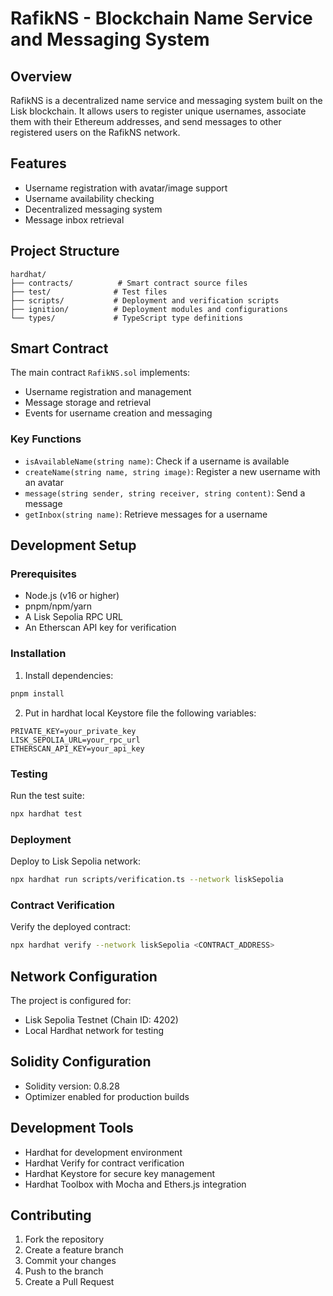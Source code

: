 # RafikNS - Blockchain Name Service and Messaging System

## Overview
RafikNS is a decentralized name service and messaging system built on the Lisk blockchain. It allows users to register unique usernames, associate them with their Ethereum addresses, and send messages to other registered users on the RafikNS network.

## Features
- Username registration with avatar/image support
- Username availability checking
- Decentralized messaging system
- Message inbox retrieval

## Project Structure
```
hardhat/
├── contracts/          # Smart contract source files
├── test/              # Test files
├── scripts/           # Deployment and verification scripts
├── ignition/          # Deployment modules and configurations
└── types/             # TypeScript type definitions
```

## Smart Contract
The main contract `RafikNS.sol` implements:
- Username registration and management
- Message storage and retrieval
- Events for username creation and messaging

### Key Functions
- `isAvailableName(string name)`: Check if a username is available
- `createName(string name, string image)`: Register a new username with an avatar
- `message(string sender, string receiver, string content)`: Send a message
- `getInbox(string name)`: Retrieve messages for a username

## Development Setup

### Prerequisites
- Node.js (v16 or higher)
- pnpm/npm/yarn
- A Lisk Sepolia RPC URL
- An Etherscan API key for verification

### Installation
1. Install dependencies:
```bash
pnpm install
```

2. Put in hardhat local Keystore file the following variables:
```
PRIVATE_KEY=your_private_key
LISK_SEPOLIA_URL=your_rpc_url
ETHERSCAN_API_KEY=your_api_key
```

### Testing
Run the test suite:
```bash
npx hardhat test
```

### Deployment
Deploy to Lisk Sepolia network:
```bash
npx hardhat run scripts/verification.ts --network liskSepolia
```

### Contract Verification
Verify the deployed contract:
```bash
npx hardhat verify --network liskSepolia <CONTRACT_ADDRESS>
```

## Network Configuration
The project is configured for:
- Lisk Sepolia Testnet (Chain ID: 4202)
- Local Hardhat network for testing

## Solidity Configuration
- Solidity version: 0.8.28
- Optimizer enabled for production builds

## Development Tools
- Hardhat for development environment
- Hardhat Verify for contract verification
- Hardhat Keystore for secure key management
- Hardhat Toolbox with Mocha and Ethers.js integration

## Contributing
1. Fork the repository
2. Create a feature branch
3. Commit your changes
4. Push to the branch
5. Create a Pull Request